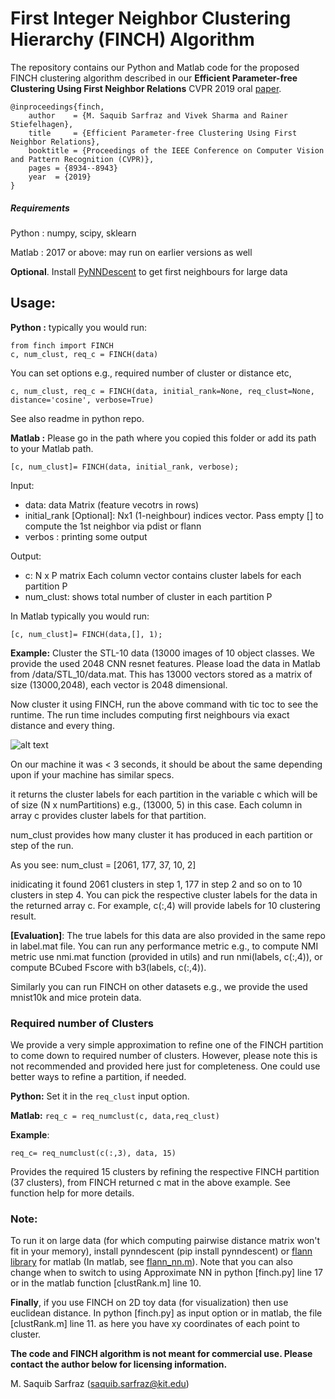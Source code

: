 # First Integer Neighbor Clustering Hierarchy (FINCH) Algorithm

The repository contains our Python and Matlab code for the proposed FINCH clustering algorithm described in our **Efficient Parameter-free Clustering Using First Neighbor Relations** CVPR 2019 oral [paper](http://openaccess.thecvf.com/content_CVPR_2019/papers/Sarfraz_Efficient_Parameter-Free_Clustering_Using_First_Neighbor_Relations_CVPR_2019_paper.pdf).

```
@inproceedings{finch,
    author    = {M. Saquib Sarfraz and Vivek Sharma and Rainer Stiefelhagen}, 
    title     = {Efficient Parameter-free Clustering Using First Neighbor Relations}, 
    booktitle = {Proceedings of the IEEE Conference on Computer Vision and Pattern Recognition (CVPR)},
    pages = {8934--8943}
    year  = {2019}
}
```


##### Requirements

Python : numpy, scipy, sklearn

Matlab : 2017 or above: may run on earlier versions as well

**Optional**.  Install [PyNNDescent](https://github.com/lmcinnes/pynndescent) to get first neighbours for large data


## Usage:

**Python :** 
typically you would run: 
``` 
from finch import FINCH
c, num_clust, req_c = FINCH(data)

```
You can set options e.g., required number of cluster or distance etc,

```
c, num_clust, req_c = FINCH(data, initial_rank=None, req_clust=None, distance='cosine', verbose=True)
```

See also readme in python repo.

**Matlab :** Please go in the path where you copied this folder or add its path to your Matlab path.

``` 
[c, num_clust]= FINCH(data, initial_rank, verbose);
```

Input:

* data: data Matrix (feature vecotrs in rows)
* initial_rank [Optional]: Nx1  (1-neighbour) indices vector. Pass empty [] to compute the 1st neighbor via pdist or flann
* verbos : printing some output

Output:

* c: N x P matrix  Each column vector contains cluster labels for each partition P
* num_clust: shows total number of cluster in each partition P

In Matlab typically you would run: 
```
[c, num_clust]= FINCH(data,[], 1);
```


**Example:** Cluster the STL-10 data (13000 images of 10 object classes. We provide the used 2048 CNN resnet features.
Please load the  data in Matlab from /data/STL_10/data.mat. This has 13000 vectors stored as a matrix of size (13000,2048), each vector is 2048 dimensional.


Now cluster it using FINCH, run the above command with tic toc to see the runtime. The run time includes computing first neighbours via exact distance and every thing.

![alt text](data/screenshot.png)

On our machine it was < 3 seconds, it should be about the same depending upon if your machine has similar specs.

it returns the cluster labels for each partition in the variable c which will be of size (N x numPartitions) e.g., (13000, 5) in this case. Each column in array c provides cluster labels for that partition.

num_clust provides how many cluster it has produced in each partition or step of the run.


As you see: num_clust = [2061, 177, 37, 10, 2]

inidicating it found 2061 clusters in step 1, 177 in step 2 and so on to 10 clusters in step 4. You can pick the respective cluster labels for the data in the returned array c. For example, c(:,4) will provide labels for 10 clustering result.

**[Evaluation]**: 
The true labels for this data are also provided in the same repo in label.mat file. You can run any performance metric e.g., to compute NMI metric use nmi.mat function (provided in utils) and run nmi(labels, c(:,4)), or compute BCubed Fscore with b3(labels, c(:,4)).

Similarly you can run FINCH on other datasets e.g., we provide the used mnist10k and mice protein data.

### Required number of Clusters

We provide a very simple approximation to refine one of the FINCH partition to come down to required number of clusters. However, please note this is not recommended and provided here just for completeness.
One could use better ways to refine a partition, if needed.

**Python:**  Set it in the `req_clust` input option.

**Matlab:** ```req_c = req_numclust(c, data,req_clust)```

**Example**:
```
req_c= req_numclust(c(:,3), data, 15)
```
 Provides the required 15 clusters by refining the respective FINCH partition (37 clusters), from FINCH returned c mat in the above example. See function help for more details.


### Note:
To run it on large data (for which computing pairwise distance matrix won't fit in your memory), install pynndescent (pip install pynndescent) or [flann library](https://github.com/mariusmuja/flann) for matlab (In matlab, see [flann_nn.m](https://github.com/ssarfraz/FINCH-Clustering/blob/master/FINCH_Core/flann_nn.m)).
Note that you can also change when to switch to using Approximate NN in python [finch.py] line 17 or in the matlab function [clustRank.m] line 10.

**Finally**, if you use FINCH on 2D toy data (for visualization) then use euclidean distance. In python [finch.py] as input option or in matlab, the file [clustRank.m] line 11. as here you have xy coordinates of each point to cluster.

**The code and FINCH algorithm is not meant for commercial use. Please contact the author below for licensing information.**

M. Saquib Sarfraz (saquib.sarfraz@kit.edu)
